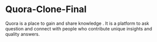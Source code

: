 # Quora-Clone-Final

Quora is a place to gain and share knowledge
.
It is a platform to ask question and connect with people who contribute unique insights and quality answers.
